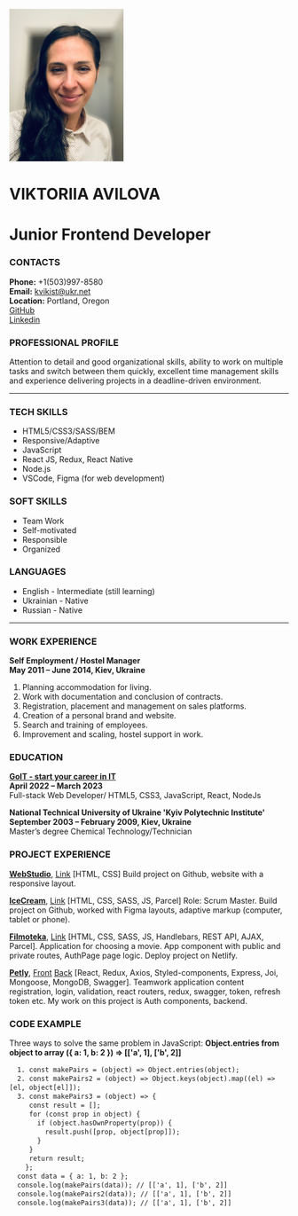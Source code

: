 ![Photo](./images/cv_photo.jpg)

# **VIKTORIIA AVILOVA**

# Junior Frontend Developer

### CONTACTS

**Phone:** +1(503)997-8580\
**Email:** kvikist@ukr.net\
**Location:** Portland, Oregon\
[GitHub](https://github.com/AVViktoria?tab=repositories)\
[Linkedin](https://www.linkedin.com/in/viktoriiaavilova/)

### PROFESSIONAL PROFILE

Attention to detail and good organizational skills, ability to work on multiple tasks and switch
between them quickly, excellent time management skills and experience delivering projects in a
deadline-driven environment.

---

### TECH SKILLS

- HTML5/CSS3/SASS/BEM
- Responsive/Adaptive
- JavaScript
- React JS, Redux, React Native
- Node.js
- VSCode, Figma (for web development)

### SOFT SKILLS

- Team Work
- Self-motivated
- Responsible
- Organized

### LANGUAGES

- English - Intermediate (still learning)
- Ukrainian - Native
- Russian - Native

---

### WORK EXPERIENCE

**Self Employment / Hostel Manager**\
**May 2011 – June 2014, Kiev, Ukraine**

1. Planning accommodation for living.
2. Work with documentation and conclusion of contracts.
3. Registration, placement and management on sales platforms.
4. Creation of a personal brand and website.
5. Search and training of employees.
6. Improvement and scaling, hostel support in work.

### EDUCATION

**[GoIT - start your career in IT](https://goit.global/us/)**\
**April 2022 – March 2023**\
Full-stack Web Developer/ HTML5, CSS3, JavaScript, React, NodeJs

**National Technical University of Ukraine 'Kyiv Polytechnic Institute'**\
**September 2003 – February 2009, Kiev, Ukraine**\
Master’s degree Chemical Technology/Technician

### PROJECT EXPERIENCE

**[WebStudio](http://avviktoria.github.io/goit-markup-hw-08/)**,
[Link](https://github.com/AVViktoria/goit-markup-hw-08) [HTML, CSS] Build project on Github, website
with a responsive layout.

**[IceCream](https://avviktoria.github.io/IceCream/)**,
[Link](https://github.com/AVViktoria/IceCream) [HTML, CSS, SASS, JS, Parcel] Role: Scrum Master.
Build project on Github, worked with Figma layouts, adaptive markup (computer, tablet or phone).

**[Filmoteka](https://avviktoria.github.io/Filmoteka-Project/)**,
[Link](https://github.com/AVViktoria/Filmoteka-Project) [HTML, CSS, SASS, JS, Handlebars, REST API,
AJAX, Parcel]. Application for choosing a movie. App component with public and private routes,
AuthPage page logic. Deploy project on Netlify.

**[Petly](https://kirill-filonchuk.github.io/pet_team02/)**,
[Front](https://github.com/Kirill-Filonchuk/pet_team02)
[Back](https://github.com/YuriiPohorilets/fs-55-project-3-backend) [React, Redux, Axios,
Styled-components, Express, Joi, Mongoose, MongoDB, Swagger]. Teamwork application content
registration, login, validation, react routers, redux, swagger, token, refresh token etc. My work on
this project is Auth components, backend.

### CODE EXAMPLE

Three ways to solve the same problem in JavaScript: **Object.entries from object to array ({ a: 1,
b: 2 }) => [['a', 1], ['b', 2]]**

```
  1. const makePairs = (object) => Object.entries(object);
  2. const makePairs2 = (object) => Object.keys(object).map((el) => [el, object[el]]);
  3. const makePairs3 = (object) => {
     const result = [];
     for (const prop in object) {
       if (object.hasOwnProperty(prop)) {
         result.push([prop, object[prop]]);
       }
     }
     return result;
    };
  const data = { a: 1, b: 2 };
  console.log(makePairs(data)); // [['a', 1], ['b', 2]]
  console.log(makePairs2(data)); // [['a', 1], ['b', 2]]
  console.log(makePairs3(data)); // [['a', 1], ['b', 2]]
```
